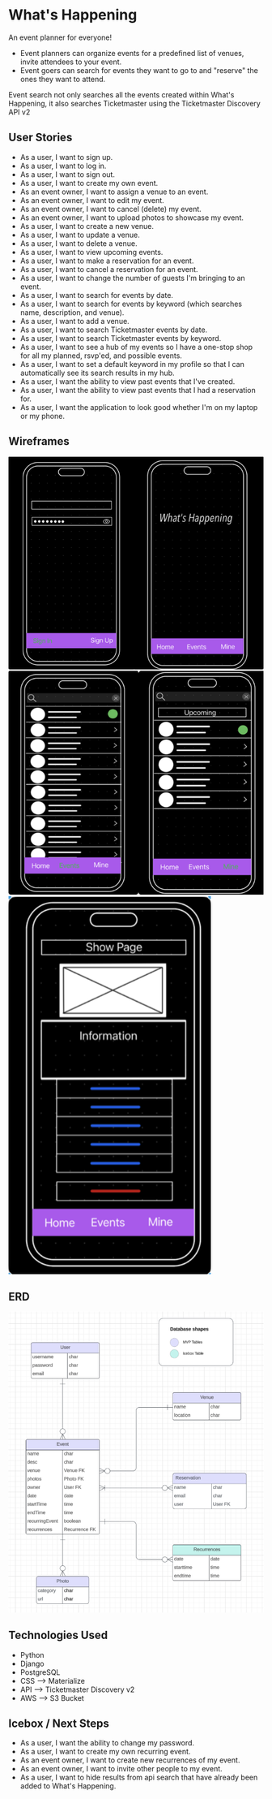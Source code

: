 # What's Happening

An event planner for everyone!  
 - Event planners can organize events for a  predefined list of venues, invite attendees to your event.
 - Event goers can search for events they want to go to and "reserve" the ones they want to attend.  

Event search not only searches all the events created within What's Happening, it also searches Ticketmaster using the Ticketmaster Discovery API v2

## User Stories

  - As a user, I want to sign up.
  - As a user, I want to log in. 
  - As a user, I want to sign out. 
  - As a user, I want to create my own event.
  - As an event owner, I want to assign a venue to an event.
  - As an event owner, I want to edit my event. 
  - As an event owner, I want to cancel (delete) my event. 
  - As an event owner, I want to upload photos to showcase my event.
  - As a user, I want to create a new venue.
  - As a user, I want to update a venue.
  - As a user, I want to delete a venue.
  - As a user, I want to view upcoming events.
  - As a user, I want to make a reservation for an event.
  - As a user, I want to cancel a reservation for an event.
  - As a user, I want to change the number of guests I'm bringing to an event.
  - As a user, I want to search for events by date.
  - As a user, I want to search for events by keyword (which searches name, description, and venue).
  - As a user, I want to add a venue.
  - As a user, I want to search Ticketmaster events by date.
  - As a user, I want to search Ticketmaster events by keyword.
  - As a user, I want to see a hub of my events so I have a one-stop shop for all my planned, rsvp'ed, and possible events.
  - As a user, I want to set a default keyword in my profile so that I can automatically see its search results in my hub.
  - As a user, I want the ability to view past events that I've created.
  - As a user, I want the ability to view past events that I had a reservation for.
  - As a user, I want the application to look good whether I'm on my laptop or my phone.

## Wireframes

<img width="600" alt="image" src="readme/photos/home-login-mockup.png">
<img width="600" alt="image" src="readme/photos/nav-mockup.png">
<img width="400" alt="image" src="readme/photos/showpage-mockup.png">



## ERD

<img width="600" alt="image" src="readme/erd/erd.png">


## Technologies Used

  - Python
  - Django
  - PostgreSQL
  - CSS --> Materialize
  - API --> Ticketmaster Discovery v2
  - AWS --> S3 Bucket
    

## Icebox / Next Steps

  - As a user, I want the ability to change my password.
  - As a user, I want to create my own recurring event.
  - As an event owner, I want to create new recurrences of my event.
  - As an event owner, I want to invite other people to my event.
  - As a user, I want to hide results from api search that have already been added to What's Happening.